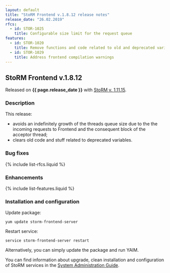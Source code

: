 ```yaml
---
layout: default
title: "StoRM Frontend v.1.8.12 release notes"
release_date: "26.02.2019"
rfcs:
  - id: STOR-1025
    title: Configurable size limit for the request queue
features:
  - id: STOR-1020
    title: Remove functions and code related to old and deprecated variables
  - id: STOR-1029
    title: Address frontend compilation warnings
---
```


## StoRM Frontend v.1.8.12

Released on **{{ page.release_date }}** with [StoRM v. 1.11.15][release-notes].

### Description

This release:

* avoids an indefinitely growth of the threads queue size due to the the
incoming requests to Frontend and the consequent block of the acceptor thread;
* clears old code and stuff related to deprecated variables.

### Bug fixes

{% include list-rfcs.liquid %}

### Enhancements

{% include list-features.liquid %}

### Installation and configuration

Update package:

    yum update storm-frontend-server

Restart service:

    service storm-frontend-server restart

Alternatively, you can simply update the package and run YAIM.

You can find information about upgrade, clean installation and configuration of
StoRM services in the [System Administration Guide][storm-sysadmin-guide].

[release-notes]: {{site.baseurl}}/release-notes/StoRM-v1.11.14.html
[storm-sysadmin-guide]: {{site.baseurl}}/documentation/sysadmin-guide/1.11.12
[recallinterface]: https://github.com/italiangrid/storm/tree/develop/src/main/java/it/grid/storm/tape/recalltable/resources
